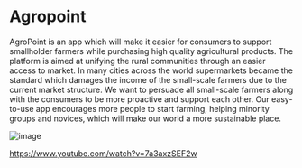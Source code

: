 # Agropoint

AgroPoint is an app which will make it easier for consumers to support smallholder farmers while purchasing high quality agricultural products. The platform is aimed at unifying the rural communities through an easier access to market. In many cities across the world supermarkets became the standard which damages the income of the small-scale farmers due to the current market structure. We want to persuade all small-scale farmers along with the consumers to be more proactive and support each other. Our easy-to-use app encourages more people to start farming, helping minority groups and novices, which will make our world a more sustainable place.

![image](https://github.com/user-attachments/assets/041b2562-821a-4249-8424-beb9af744df5)


https://www.youtube.com/watch?v=7a3axzSEF2w


